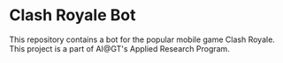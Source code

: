 # Clash Royale Bot

This repository contains a bot for the popular mobile game Clash Royale. This project is a part of AI@GT's Applied Research Program.
